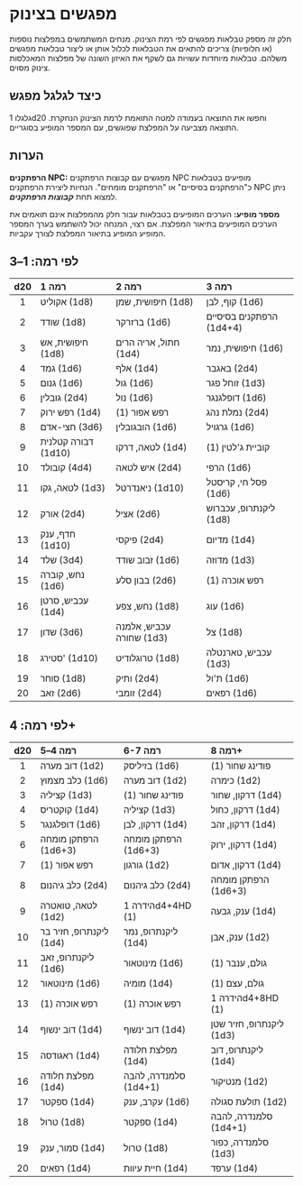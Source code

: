 # מפגשים בצינוק

חלק זה מספק טבלאות מפגשים לפי רמת הצינוק. מנחים המשתמשים במפלצות נוספות (או חלופיות) צריכים להתאים את הטבלאות לכלול אותן או ליצור טבלאות מפגשים משלהם. טבלאות מיוחדות עשויות גם לשקף את האיזון השונה של מפלצות המאכלסות צינוק מסוים.

## כיצד לגלגל מפגש

גלגלו 1d20 וחפשו את התוצאה בעמודה למטה התואמת לרמת הצינוק הנחקרת. התוצאה מצביעה על המפלצת שפוגשים, עם המספר המופיע בסוגריים.

## הערות

**הרפתקנים NPC:** מפגשים עם קבוצות הרפתקנים NPC מופיעים בטבלאות כ"הרפתקנים בסיסיים" או "הרפתקנים מומחים". הנחיות ליצירת הרפתקנים NPC ניתן למצוא תחת ***קבוצות הרפתקנים***.

**מספר מופיע:** הערכים המופיעים בטבלאות עבור חלק מהמפלצות אינם תואמים את הערכים המופיעים בתיאור המפלצת. אם רצוי, המנחה יכול להשתמש בערך המספר המופיע המופיע בתיאור המפלצת לצורך עקביות.

## לפי רמה: 1–3

| d20  | רמה 1                                                      | רמה 2                                                      | רמה 3                                                      |
| :--: | :----------------------------------------------------------- | :----------------------------------------------------------- | :----------------------------------------------------------- |
|  1   | אקוליט (1d8) | חיפושית, שמן (1d8) | קוף, לבן (1d6) |
|  2   | שודד (1d8) | ברזרקר (1d6) | הרפתקנים בסיסיים (1d4+4) |
|  3   | חיפושית, אש (1d8) | חתול, אריה הרים (1d4) | חיפושית, נמר (1d6) |
|  4   | גמד (1d6) | אלף (1d4) | באגבר (2d4) |
|  5   | גנום (1d6) | גול (1d6) | זוחל פגר (1d3) |
|  6   | גובלין (2d4) | נול (1d6) | דופלגנגר (1d6) |
|  7   | רפש ירוק (1d4) | רפש אפור (1) | נמלת נהג (2d4) |
|  8   | חצי-אדם (3d6) | הובגובלין (1d6) | גרגויל (1d6) |
|  9   | דבורה קטלנית (1d10) | לטאה, דרקו (1d4) | קוביית ג'לטין (1) |
|  10  | קובולד (4d4) | איש לטאה (2d4) | הרפי (1d6) |
|  11  | לטאה, גקו (1d3) | ניאנדרטל (1d10) | פסל חי, קריסטל (1d6) |
|  12  | אורק (2d4) | אציל (2d6) | ליקנתרופ, עכברוש (1d8) |
|  13  | חדף, ענק (1d10) | פיקסי (2d4) | מדיום (1d4) |
|  14  | שלד (3d4) | זבוב שודד (1d6) | מדוזה (1d3) |
|  15  | נחש, קוברה (1d6) | בבון סלע (2d6) | רפש אוכרה (1) |
|  16  | עכביש, סרטן (1d4) | נחש, צפע (1d8) | עוג (1d6) |
|  17  | שדון (3d6) | עכביש, אלמנה שחורה (1d3) | צל (1d8) |
|  18  | סטירג' (1d10) | טרוגלודיט (1d8) | עכביש, טארנטלה (1d3) |
|  19  | סוחר (1d8) | ותיק (2d4) | ת'ול (1d6) |
|  20  | זאב (2d6) | זומבי (2d4) | רפאים (1d6) |

## לפי רמה: 4+

| d20  | רמה 4–5                                                    | רמה 6-7                                                    | רמה 8+                                                     |
| :--: | :----------------------------------------------------------- | :----------------------------------------------------------- | :----------------------------------------------------------- |
|  1   | דוב מערה (1d2) | בזיליסק (1d6) | פודינג שחור (1) |
|  2   | כלב מצמוץ (1d6) | דוב מערה (1d2) | כימרה (1d2) |
|  3   | קציליה (1d3) | פודינג שחור (1) | דרקון, שחור (1d4) |
|  4   | קוקטריס (1d4) | קציליה (1d3) | דרקון, כחול (1d4) |
|  5   | דופלגנגר (1d6) | דרקון, לבן (1d4) | דרקון, זהב (1d4) |
|  6   | הרפתקן מומחה (1d6+3) | הרפתקן מומחה (1d6+3) | דרקון, ירוק (1d4) |
|  7   | רפש אפור (1) | גורגון (1d2) | דרקון, אדום (1d4) |
|  8   | כלב גיהנום (2d4) | כלב גיהנום (2d4) | הרפתקן מומחה (1d6+3) |
|  9   | לטאה, טואטרה (1d2) | הידרה 1d4+4HD (1) | ענק, גבעה (1d4) |
|  10  | ליקנתרופ, חזיר בר (1d4) | ליקנתרופ, נמר (1d4) | ענק, אבן (1d2) |
|  11  | ליקנתרופ, זאב (1d6) | מינוטאור (1d6) | גולם, ענבר (1) |
|  12  | מינוטאור (1d6) | מומיה (1d4) | גולם, עצם (1) |
|  13  | רפש אוכרה (1) | רפש אוכרה (1) | הידרה 1d4+8HD (1) |
|  14  | דוב ינשוף (1d4) | דוב ינשוף (1d4) | ליקנתרופ, חזיר שטן (1d3) |
|  15  | ראגודסה (1d4) | מפלצת חלודה (1d4) | ליקנתרופ, דוב (1d4) |
|  16  | מפלצת חלודה (1d4) | סלמנדרה, להבה (1d4+1) | מנטיקור (1d2) |
|  17  | ספקטר (1d4) | עקרב, ענק (1d6) | תולעת סגולה (1d2) |
|  18  | טרול (1d8) | ספקטר (1d4) | סלמנדרה, להבה (1d4+1) |
|  19  | סמור, ענק (1d4) | טרול (1d8) | סלמנדרה, כפור (1d3) |
|  20  | רפאים (1d4) | חיית עיוות (1d4) | ערפד (1d4) |